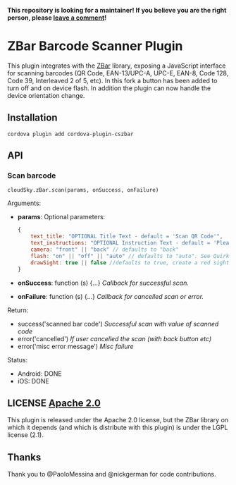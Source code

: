 **This repository is looking for a maintainer! If you believe you are the right person, please [leave a comment](https://github.com/tjwoon/csZBar/issues/60)!**



# ZBar Barcode Scanner Plugin

This plugin integrates with the [ZBar](http://zbar.sourceforge.net/) library,
exposing a JavaScript interface for scanning barcodes (QR Code, EAN-13/UPC-A, UPC-E, EAN-8, Code 128, Code 39, Interleaved 2 of 5, etc).
In this fork a button has been added to turn off and on device flash. In addition the plugin can now handle the device orientation change.

## Installation

    cordova plugin add cordova-plugin-cszbar

## API

### Scan barcode

    cloudSky.zBar.scan(params, onSuccess, onFailure)

Arguments:

- **params**: Optional parameters:

    ```javascript
    {
        text_title: "OPTIONAL Title Text - default = 'Scan QR Code'",
        text_instructions: "OPTIONAL Instruction Text - default = 'Please point your camera at the QR code.'",
        camera: "front" || "back" // defaults to "back"
        flash: "on" || "off" || "auto" // defaults to "auto". See Quirks
        drawSight: true || false //defaults to true, create a red sight/line in the center of the scanner view.
    }
    ```

- **onSuccess**: function (s) {...} _Callback for successful scan._
- **onFailure**: function (s) {...} _Callback for cancelled scan or error._

Return:

- success('scanned bar code') _Successful scan with value of scanned code_
- error('cancelled') _If user cancelled the scan (with back button etc)_
- error('misc error message') _Misc failure_

Status:

- Android: DONE
- iOS: DONE


## LICENSE [Apache 2.0](LICENSE.md)

This plugin is released under the Apache 2.0 license, but the ZBar library on which it depends (and which is distribute with this plugin) is under the LGPL license (2.1).


## Thanks

Thank you to @PaoloMessina and @nickgerman for code contributions.
